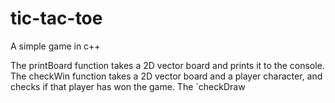 # tic-tac-toe
A simple game in c++

The printBoard function takes a 2D vector board and prints it to the console. The checkWin function takes a 2D vector board and a player character, and checks if that player has won the game. The `checkDraw

